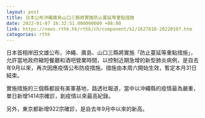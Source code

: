 ```yaml
---
layout: post
title: 日本公布沖繩廣島山口三縣將實施防止蔓延等重點措施
date: 2022-01-07 16:32:51.000000000 +08:00
link: https://news.rthk.hk/rthk/ch/component/k2/1627810-20220107.htm
categories: rthk
---
```


日本首相岸田文雄公布，沖繩、廣島、山口三縣將實施「防止蔓延等重點措施」，允許當地政府縮短餐廳和酒吧營業時間，以控制近期急增的新型肺炎病例，是自去年9月以來，再次因應疫情公布防疫措施。措施由本周六開始生效，暫定本月31日結束。

實施措施的三個縣都設有美軍基地，路透社報道，當中以沖繩縣的疫情最為嚴重，單日新增1414宗確診，創疫情以來最高紀錄。

另外，東京都新增922宗確診，是自去年9月中以來的新高。
